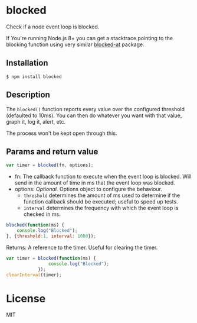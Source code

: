 
# blocked

  Check if a node event loop is blocked.
  
  If You're running Node.js 8+ you can get a stacktrace pointing to the blocking function using very similar [blocked-at](https://github.com/naugtur/blocked-at) package.

## Installation

```
$ npm install blocked
```

## Description

  The `blocked()` function reports every value over the configured threshold (defaulted to 10ms).  You can then do whatever
  you want with that value, graph it, log it, alert, etc.

  The process won't be kept open through this.

## Params and return value

```js
var timer = blocked(fn, options);
```

* fn: The callback function to execute when the event loop is blocked. Will send in the amount of time in ms that the event loop was blocked.
* options: _Optional._ Options object to configure the behaviour.
  * `threshold` determines the amount of ms used to determine if the function callback should be executed; useful to speed up tests.
  * `interval` determines the frequency with which the event loop is checked in ms.


```js
blocked(function(ms) {
    console.log("Blocked");
}, {threshold:1, interval: 1000});
```
  
Returns: A reference to the timer. Useful for clearing the timer. 

```js
var timer = blocked(function(ms) {
                console.log("Blocked");
            });
clearInterval(timer);
```


# License

MIT
